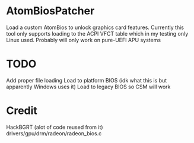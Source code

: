 # AtomBiosPatcher
Load a custom AtomBios to unlock graphics card features. Currently this tool only supports loading to the ACPI VFCT table which in my testing only Linux used. Probably will only work on pure-UEFI APU systems

# TODO
Add proper file loading
Load to platform BIOS (idk what this is but apparently Windows uses it)
Load to legacy BIOS so CSM will work

# Credit
HackBGRT (alot of code reused from it)
drivers/gpu/drm/radeon/radeon_bios.c